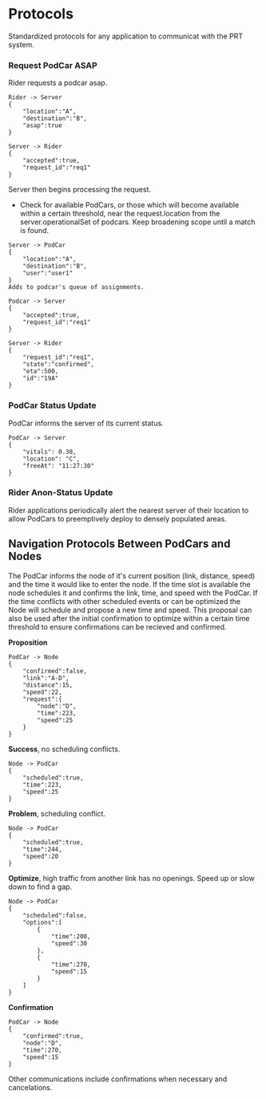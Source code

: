 Protocols
=================

Standardized protocols for any application to communicat with the PRT system.

### Request PodCar ASAP

Rider requests a podcar asap.

```
Rider -> Server
{
	"location":"A",
	"destination":"B",
	"asap":true
}

Server -> Rider
{
	"accepted":true,
	"request_id":"req1"
}
```

Server then begins processing the request.
- Check for available PodCars, or those which will become available within a certain threshold, near the request.location from the server.operationalSet of podcars. Keep broadening scope until a match is found.

```
Server -> PodCar
{
	"location":"A",
	"destination":"B",
	"user":"user1"
}
Adds to podcar's queue of assignments.

Podcar -> Server
{
	"accepted":true,
	"request_id":"req1"
}
```

```
Server -> Rider
{
	"request_id":"req1",
	"state":"confirmed",
	"eta":500,
	"id":"19A"
}
```

### PodCar Status Update

PodCar informs the server of its current status.

````
PodCar -> Server
{
	"vitals": 0.38,
	"location": "C",
	"freeAt": "11:27:30"
}
````

### Rider Anon-Status Update

Rider applications periodically alert the nearest server of their location to allow PodCars to preemptively deploy to densely populated areas.

## Navigation Protocols Between PodCars and Nodes

The PodCar informs the node of it's current position (link, distance, speed) and the time it would like to enter the node. If the time slot is available the node schedules it and confirms the link, time, and speed with the PodCar. If the time conflicts with other scheduled events or can be optimized the Node will schedule and propose a new time and speed. This proposal can also be used after the initial confirmation to optimize within a certain time threshold to ensure confirmations can be recieved and confirmed.

**Proposition**

```
PodCar -> Node
{
	"confirmed":false,
	"link":"A-D",
	"distance":15,
	"speed":22,
	"request":{
		"node":"D",
		"time":223,
		"speed":25
	}
}
```

**Success**, no scheduling conflicts.

```
Node -> PodCar
{
	"scheduled":true,
	"time":223,
	"speed":25
}
```

**Problem**, scheduling conflict.

```
Node -> PodCar
{
	"scheduled":true,
	"time":244,
	"speed":20
}
```

**Optimize**, high traffic from another link has no openings. Speed up or slow down to find a gap.

```
Node -> PodCar
{
	"scheduled":false,
	"options":[
		{
			"time":200,
			"speed":30
		},
		{
			"time":270,
			"speed":15
		}
	]
}
```

**Confirmation**

```
PodCar -> Node
{
	"confirmed":true,
	"node":"D",
	"time":270,
	"speed":15
}

```

Other communications include confirmations when necessary and cancelations.
